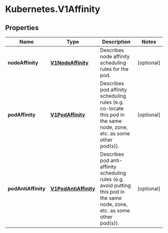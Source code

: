 # Kubernetes.V1Affinity

## Properties
Name | Type | Description | Notes
------------ | ------------- | ------------- | -------------
**nodeAffinity** | [**V1NodeAffinity**](V1NodeAffinity.md) | Describes node affinity scheduling rules for the pod. | [optional] 
**podAffinity** | [**V1PodAffinity**](V1PodAffinity.md) | Describes pod affinity scheduling rules (e.g. co-locate this pod in the same node, zone, etc. as some other pod(s)). | [optional] 
**podAntiAffinity** | [**V1PodAntiAffinity**](V1PodAntiAffinity.md) | Describes pod anti-affinity scheduling rules (e.g. avoid putting this pod in the same node, zone, etc. as some other pod(s)). | [optional] 


